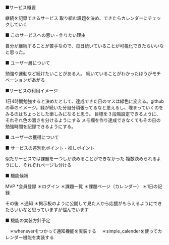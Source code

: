 
■サービス概要

  継続を記録できるサービス
  取り組む課題を決め、できたらカレンダーにチェックしていく

■ このサービスへの思い・作りたい理由

  自分が継続することが苦手なので、毎日続いていることが可視化できたらいいなと思った。

■ ユーザー層について

 勉強や運動など続けたいことがある人。
  続いていることがわかったほうがモチベーションがあがる

■サービスの利用イメージ

  1日4時間勉強すると決めたとして、達成できた日のマスは緑色に変える。githubの草のイメージ。緑が続いた分自分頑張ってるなと思えるし、埋まっていくのをみるのはちょっとした楽しみになると思う。
  目標を３段階設定できるように、それぞれ色の濃さを分けるようにする
  メモ欄を作り達成できなくてもその日の勉強時間を記録できるようにする。


■ ユーザーの獲得について

■ サービスの差別化ポイント・推しポイント

  似たサービスでは課題を一つしか決めることができなかった
  複数決められるようにし、それぞれページも分ける

■ 機能候補

  MVP
  *会員登録
  ＊ログイン
  ＊課題一覧
  ＊課題ページ（カレンダー）
  ＊1日の記録

  その後
  ＊通知
  ＊掲示板のように公開して見た人から応援がもらえるようにできたらいいなと思っていますが悩んでいます


■ 機能の実装方針予定

　＊wheneverをつかって通知機能を実装する
　＊simple_calenderを使ってカレンダー機能を実装する
